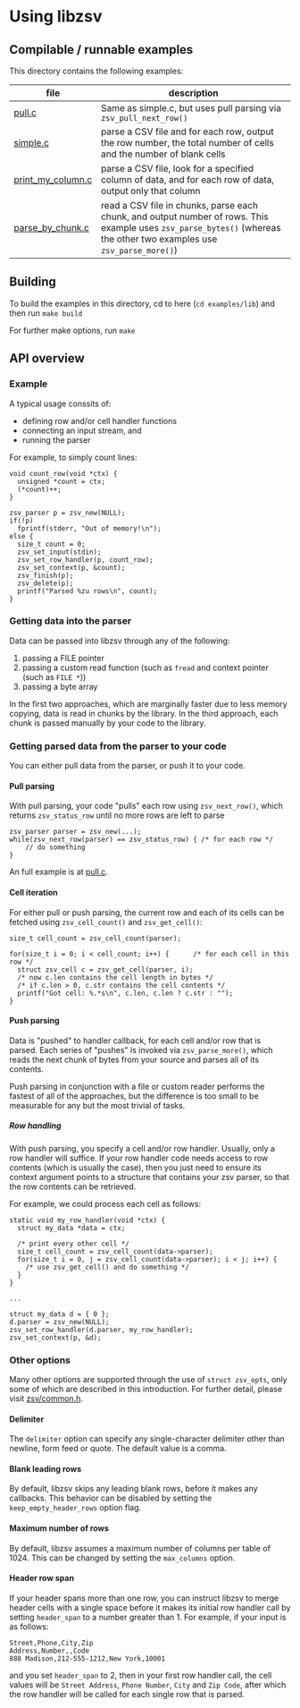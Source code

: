 # Using libzsv

## Compilable / runnable examples

This directory contains the following examples:

| file     | description |
| -- | -- |
| [pull.c](pull.c) | Same as simple.c, but uses pull parsing via `zsv_pull_next_row()`|
| [simple.c](simple.c) | parse a CSV file and for each row, output the row number, the total number of cells and the number of blank cells |
| [print_my_column.c](print_my_column.c) | parse a CSV file, look for a specified column of data, and for each row of data, output only that column |
| [parse_by_chunk.c](parse_by_chunk.c) | read a CSV file in chunks, parse each chunk, and output number of rows. This example uses `zsv_parse_bytes()` (whereas the other two examples use `zsv_parse_more()`) |

## Building

To build the examples in this directory, cd to here (`cd examples/lib`) and then run `make build`

For further make options, run `make`

## API overview

### Example

A typical usage conssits of:
- defining row and/or cell handler functions
- connecting an input stream, and
- running the parser

For example, to simply count lines:
```
void count_row(void *ctx) {
  unsigned *count = ctx;
  (*count)++;
}

zsv_parser p = zsv_new(NULL);
if(!p)
  fprintf(stderr, "Out of memory!\n");
else {
  size_t count = 0;
  zsv_set_input(stdin);
  zsv_set_row_handler(p, count_row);
  zsv_set_context(p, &count);
  zsv_finish(p);
  zsv_delete(p);
  printf("Parsed %zu rows\n", count);
}
```

### Getting data into the parser

Data can be passed into libzsv through any of the following:
1. passing a FILE pointer
2. passing a custom read function (such as `fread` and context pointer (such as `FILE *`))
3. passing a byte array

In the first two approaches, which are marginally faster due to less memory copying,
data is read in chunks by the library. In the third approach, each chunk is
passed manually by your code to the library.

### Getting parsed data from the parser to your code

You can either pull data from the parser, or push it to your code.

#### Pull parsing

With pull parsing, your code "pulls" each row using `zsv_next_row()`, which
returns `zsv_status_row` until no more rows are left to parse

```
zsv_parser parser = zsv_new(...);
while(zsv_next_row(parser) == zsv_status_row) { /* for each row */
    // do something
}
```

An full example is at [pull.c](pull.c).

#### Cell iteration

For either pull or push parsing, the current row and each of its cells can be
fetched using `zsv_cell_count()` and `zsv_get_cell()`:

```
size_t cell_count = zsv_cell_count(parser);

for(size_t i = 0; i < cell_count; i++) {      /* for each cell in this row */
  struct zsv_cell c = zsv_get_cell(parser, i);
  /* now c.len contains the cell length in bytes */
  /* if c.len > 0, c.str contains the cell contents */
  printf("Got cell: %.*s\n", c.len, c.len ? c.str : "");
}
```

#### Push parsing

Data is "pushed" to handler callback, for each cell and/or row that is parsed. Each
series of "pushes" is invoked via `zsv_parse_more()`, which reads the next chunk of
bytes from your source and parses all of its contents.

Push parsing in conjunction with a file or custom reader performs the fastest
of all of the approaches, but the difference is too small to be measurable for
any but the most trivial of tasks.

##### Row handling

With push parsing, you specify a cell and/or row handler.
Usually, only a row handler will suffice. If your row handler code
needs access to row contents (which is usually the case), then
you just need to ensure its context argument points to a structure
that contains your zsv parser, so that the row
contents can be retrieved.

For example, we could process each cell as follows:
```
static void my_row_handler(void *ctx) {
  struct my_data *data = ctx;

  /* print every other cell */
  size_t cell_count = zsv_cell_count(data->parser);
  for(size_t i = 0, j = zsv_cell_count(data->parser); i < j; i++) {
    /* use zsv_get_cell() and do something */
  }
}

...

struct my_data d = { 0 };
d.parser = zsv_new(NULL);
zsv_set_row_handler(d.parser, my_row_handler);
zsv_set_context(p, &d);
```

### Other options
Many other options are supported through the use of `struct zsv_opts`, only some of which are described
in this introduction. For further detail, please visit
[zsv/common.h](../../include/zsv/common.h).

#### Delimiter
The `delimiter` option can specify any single-character delimiter other than
newline, form feed or quote. The default value is a comma.

#### Blank leading rows
By default, libzsv skips any leading blank rows, before it makes any callbacks. This behavior
can be disabled by setting the `keep_empty_header_rows` option flag.

#### Maximum number of rows
By default, libzsv assumes a maximum number of columns per table of 1024. This
can be changed by setting the `max_columns` option.

#### Header row span
If your header spans more than one row, you can instruct libzsv to merge header cells
with a single space before it makes its initial row handler call by setting `header_span`
to a number greater than 1. For example, if your input is as follows:
```
Street,Phone,City,Zip
Address,Number,,Code
888 Madison,212-555-1212,New York,10001
```

and you set `header_span` to 2, then in your first row handler call, the cell values
will be `Street Address`, `Phone Number`, `City` and `Zip Code`, after which the
row handler will be called for each single row that is parsed.
